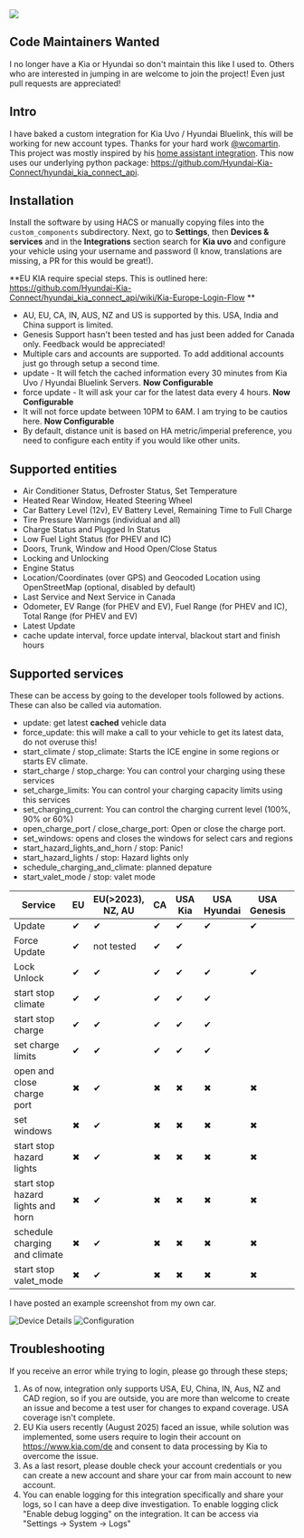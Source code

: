 <img src="https://img.shields.io/badge/dynamic/json?color=41BDF5&logo=home-assistant&label=integration%20usage&suffix=%20installs&cacheSeconds=15600&url=https://analytics.home-assistant.io/custom_integrations.json&query=$.kia_uvo.total">

## Code Maintainers Wanted

I no longer have a Kia or Hyundai so don't maintain this like I used to. Others who are interested in jumping in are welcome to join the project! Even just pull requests are appreciated!

## Intro

I have baked a custom integration for Kia Uvo / Hyundai Bluelink, this will be working for new account types. Thanks for your hard work [@wcomartin](https://github.com/wcomartin/kiauvo). This project was mostly inspired by his [home assistant integration](https://github.com/wcomartin/kia_uvo). This now uses our underlying python package: https://github.com/Hyundai-Kia-Connect/hyundai_kia_connect_api.

## Installation

Install the software by using HACS or manually copying files into the `custom_components` subdirectory. Next, go to **Settings**, then **Devices & services** and in the **Integrations** section search for **Kia uvo** and configure your vehicle using your username and password (I know, translations are missing, a PR for this would be great!).

**EU KIA require special steps. This is outlined here: https://github.com/Hyundai-Kia-Connect/hyundai_kia_connect_api/wiki/Kia-Europe-Login-Flow
**

- AU, EU, CA, IN, AUS, NZ and US is supported by this. USA, India and China support is limited.
- Genesis Support hasn't been tested and has just been added for Canada only. Feedback would be appreciated!
- Multiple cars and accounts are supported. To add additional accounts just go through setup a second time.
- update - It will fetch the cached information every 30 minutes from Kia Uvo / Hyundai Bluelink Servers. **Now Configurable**
- force update - It will ask your car for the latest data every 4 hours. **Now Configurable**
- It will not force update between 10PM to 6AM. I am trying to be cautios here. **Now Configurable**
- By default, distance unit is based on HA metric/imperial preference, you need to configure each entity if you would like other units.

## Supported entities

- Air Conditioner Status, Defroster Status, Set Temperature
- Heated Rear Window, Heated Steering Wheel
- Car Battery Level (12v), EV Battery Level, Remaining Time to Full Charge
- Tire Pressure Warnings (individual and all)
- Charge Status and Plugged In Status
- Low Fuel Light Status (for PHEV and IC)
- Doors, Trunk, Window and Hood Open/Close Status
- Locking and Unlocking
- Engine Status
- Location/Coordinates (over GPS) and Geocoded Location using OpenStreetMap (optional, disabled by default)
- Last Service and Next Service in Canada
- Odometer, EV Range (for PHEV and EV), Fuel Range (for PHEV and IC), Total Range (for PHEV and EV)
- Latest Update
- cache update interval, force update interval, blackout start and finish hours

## Supported services

These can be access by going to the developer tools followed by actions. These can also be called via automation.

- update: get latest **cached** vehicle data
- force_update: this will make a call to your vehicle to get its latest data, do not overuse this!
- start_climate / stop_climate: Starts the ICE engine in some regions or starts EV climate.
- start_charge / stop_charge: You can control your charging using these services
- set_charge_limits: You can control your charging capacity limits using this services
- set_charging_current: You can control the charging current level (100%, 90% or 60%)
- open_charge_port / close_charge_port: Open or close the charge port.
- set_windows: opens and closes the windows for select cars and regions
- start_hazard_lights_and_horn / stop: Panic!
- start_hazard_lights / stop: Hazard lights only
- schedule_charging_and_climate: planned depature
- start_valet_mode / stop: valet mode

| Service                           | EU  | EU(>2023), NZ, AU | CA  | USA Kia | USA Hyundai | USA Genesis | China | India |
| --------------------------------- | --- | ----------------- | --- | ------- | ----------- | ----------- | ----- | ----- |
| Update                            | ✔  | ✔                | ✔  | ✔      | ✔          | ✔          | ✔    | ✔    |
| Force Update                      | ✔  | not tested        | ✔  | ✔      |             |             | ✔    | ✔    |
| Lock Unlock                       | ✔  | ✔                | ✔  | ✔      | ✔          | ✔          | ✔    | ✔    |
| start stop climate                | ✔  | ✔                | ✔  | ✔      | ✔          |             | ✔    | ✔    |
| start stop charge                 | ✔  | ✔                | ✔  | ✔      | ✔          |             |       |       |
| set charge limits                 | ✔  | ✔                | ✔  | ✔      | ✔          |             |       |       |
| open and close charge port        | ✖  | ✔                | ✖  | ✖      | ✖          | ✖          | ✖    |       |
| set windows                       | ✖  | ✔                | ✖  | ✖      | ✖          | ✖          | ✖    |       |
| start stop hazard lights          | ✖  | ✔                | ✖  | ✖      | ✖          | ✖          | ✖    |       |
| start stop hazard lights and horn | ✖  | ✔                | ✖  | ✖      | ✖          | ✖          | ✖    | ✔    |
| schedule charging and climate     | ✖  | ✔                | ✖  | ✖      | ✖          | ✖          | ✖    |       |
| start stop valet_mode             | ✖  | ✔                | ✖  | ✖      | ✖          | ✖          | ✖    |       |

I have posted an example screenshot from my own car.

![Device Details](https://github.com/Hyundai-Kia-Connect/kia_uvo/blob/master/Device%20Details.PNG?raw=true)
![Configuration](https://github.com/Hyundai-Kia-Connect/kia_uvo/blob/master/Configuration.PNG?raw=true)

## Troubleshooting

If you receive an error while trying to login, please go through these steps;

1. As of now, integration only supports USA, EU, China, IN, Aus, NZ and CAD region, so if you are outside, you are more than welcome to create an issue and become a test user for changes to expand coverage. USA coverage isn't complete.
2. EU Kia users recently (August 2025) faced an issue, while solution was implemented, some users require to login their account on https://www.kia.com/de and consent to data processing by Kia to overcome the issue.
3. As a last resort, please double check your account credentials or you can create a new account and share your car from main account to new account.
4. You can enable logging for this integration specifically and share your logs, so I can have a deep dive investigation. To enable logging click "Enable debug logging" on the integration. It can be access via "Settings -> System -> Logs"
